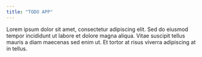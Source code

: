 ```yaml
---
title: "TODO APP"
---
```


Lorem ipsum dolor sit amet, consectetur adipiscing elit. Sed do eiusmod tempor incididunt ut labore et dolore magna aliqua. Vitae suscipit tellus mauris a diam maecenas sed enim ut. Et tortor at risus viverra adipiscing at in tellus.
